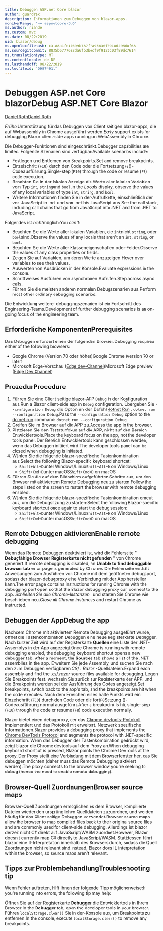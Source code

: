 ```yaml
---
title: Debuggen ASP.net Core blazor
author: guardrex
description: Informationen zum Debuggen von blazor-apps.
monikerRange: '>= aspnetcore-3.0'
ms.author: riande
ms.custom: mvc
ms.date: 08/22/2019
uid: blazor/debug
ms.openlocfilehash: c3188a1fe1b699b787f7a95630f3918d295d0f68
ms.sourcegitcommit: 8835b6777682da6fb3becf9f9121c03f89dc7614
ms.translationtype: MT
ms.contentlocale: de-DE
ms.lasthandoff: 08/22/2019
ms.locfileid: "69974911"
---
```

# <a name="debug-aspnet-core-blazor"></a><span data-ttu-id="f813d-103">Debuggen ASP.net Core blazor</span><span class="sxs-lookup"><span data-stu-id="f813d-103">Debug ASP.NET Core Blazor</span></span>

[<span data-ttu-id="f813d-104">Daniel Roth</span><span class="sxs-lookup"><span data-stu-id="f813d-104">Daniel Roth</span></span>](https://github.com/danroth27)

<span data-ttu-id="f813d-105">*Frühe* Unterstützung für das Debuggen von Client seitigen blazor-apps, die auf Webassembly in Chrome ausgeführt werden.</span><span class="sxs-lookup"><span data-stu-id="f813d-105">*Early* support exists for debugging Blazor client-side apps running on WebAssembly in Chrome.</span></span>

<span data-ttu-id="f813d-106">Die Debugger-Funktionen sind eingeschränkt.</span><span class="sxs-lookup"><span data-stu-id="f813d-106">Debugger capabilities are limited.</span></span> <span data-ttu-id="f813d-107">Folgende Szenarien sind verfügbar:</span><span class="sxs-lookup"><span data-stu-id="f813d-107">Available scenarios include:</span></span>

* <span data-ttu-id="f813d-108">Festlegen und Entfernen von Breakpoints.</span><span class="sxs-lookup"><span data-stu-id="f813d-108">Set and remove breakpoints.</span></span>
* <span data-ttu-id="f813d-109">Einzelschritt (`F10`) durch den Code oder die Fortsetzung`F8`()-Codeausführung.</span><span class="sxs-lookup"><span data-stu-id="f813d-109">Single-step (`F10`) through the code or resume (`F8`) code execution.</span></span>
* <span data-ttu-id="f813d-110">Beachten Sie in der lokalen Anzeige die Werte aller lokalen Variablen vom Typ `int`, `string`und `bool`.</span><span class="sxs-lookup"><span data-stu-id="f813d-110">In the *Locals* display, observe the values of any local variables of type `int`, `string`, and `bool`.</span></span>
* <span data-ttu-id="f813d-111">Weitere Informationen finden Sie in der-Aufrufkette, einschließlich der von JavaScript in .net und von .net bis JavaScript aus.</span><span class="sxs-lookup"><span data-stu-id="f813d-111">See the call stack, including call chains that go from JavaScript into .NET and from .NET to JavaScript.</span></span>

<span data-ttu-id="f813d-112">Folgendes ist *nicht*möglich:</span><span class="sxs-lookup"><span data-stu-id="f813d-112">You *can't*:</span></span>

* <span data-ttu-id="f813d-113">Beachten Sie die Werte aller lokalen Variablen, die `int`nicht `string`, oder `bool`sind.</span><span class="sxs-lookup"><span data-stu-id="f813d-113">Observe the values of any locals that aren't an `int`, `string`, or `bool`.</span></span>
* <span data-ttu-id="f813d-114">Beachten Sie die Werte aller Klasseneigenschaften oder-Felder.</span><span class="sxs-lookup"><span data-stu-id="f813d-114">Observe the values of any class properties or fields.</span></span>
* <span data-ttu-id="f813d-115">Zeigen Sie auf Variablen, um deren Werte anzuzeigen.</span><span class="sxs-lookup"><span data-stu-id="f813d-115">Hover over variables to see their values.</span></span>
* <span data-ttu-id="f813d-116">Auswerten von Ausdrücken in der Konsole.</span><span class="sxs-lookup"><span data-stu-id="f813d-116">Evaluate expressions in the console.</span></span>
* <span data-ttu-id="f813d-117">Schrittweises Ausführen von asynchronen Aufrufen.</span><span class="sxs-lookup"><span data-stu-id="f813d-117">Step across async calls.</span></span>
* <span data-ttu-id="f813d-118">Führen Sie die meisten anderen normalen Debugszenarien aus.</span><span class="sxs-lookup"><span data-stu-id="f813d-118">Perform most other ordinary debugging scenarios.</span></span>

<span data-ttu-id="f813d-119">Die Entwicklung weiterer debuggingszenarien ist ein Fortschritt des Engineering-Teams.</span><span class="sxs-lookup"><span data-stu-id="f813d-119">Development of further debugging scenarios is an on-going focus of the engineering team.</span></span>

## <a name="prerequisites"></a><span data-ttu-id="f813d-120">Erforderliche Komponenten</span><span class="sxs-lookup"><span data-stu-id="f813d-120">Prerequisites</span></span>

<span data-ttu-id="f813d-121">Das Debuggen erfordert einen der folgenden Browser:</span><span class="sxs-lookup"><span data-stu-id="f813d-121">Debugging requires either of the following browsers:</span></span>

* <span data-ttu-id="f813d-122">Google Chrome (Version 70 oder höher)</span><span class="sxs-lookup"><span data-stu-id="f813d-122">Google Chrome (version 70 or later)</span></span>
* <span data-ttu-id="f813d-123">Microsoft Edge-Vorschau ([Edge dev-Channel](https://www.microsoftedgeinsider.com))</span><span class="sxs-lookup"><span data-stu-id="f813d-123">Microsoft Edge preview ([Edge Dev Channel](https://www.microsoftedgeinsider.com))</span></span>

## <a name="procedure"></a><span data-ttu-id="f813d-124">Prozedur</span><span class="sxs-lookup"><span data-stu-id="f813d-124">Procedure</span></span>

1. <span data-ttu-id="f813d-125">Führen Sie eine Client seitige blazor-APP `Debug` in der Konfiguration aus.</span><span class="sxs-lookup"><span data-stu-id="f813d-125">Run a Blazor client-side app in `Debug` configuration.</span></span> <span data-ttu-id="f813d-126">Übergeben Sie `--configuration Debug` die Option an den Befehl [dotnet Run](/dotnet/core/tools/dotnet-run) : `dotnet run --configuration Debug`.</span><span class="sxs-lookup"><span data-stu-id="f813d-126">Pass the `--configuration Debug` option to the [dotnet run](/dotnet/core/tools/dotnet-run) command: `dotnet run --configuration Debug`.</span></span>
1. <span data-ttu-id="f813d-127">Greifen Sie im Browser auf die APP zu.</span><span class="sxs-lookup"><span data-stu-id="f813d-127">Access the app in the browser.</span></span>
1. <span data-ttu-id="f813d-128">Platzieren Sie den Tastaturfokus auf die APP, nicht auf den Bereich Entwicklertools.</span><span class="sxs-lookup"><span data-stu-id="f813d-128">Place the keyboard focus on the app, not the developer tools panel.</span></span> <span data-ttu-id="f813d-129">Der Bereich Entwicklertools kann geschlossen werden, wenn das Debuggen initiiert wird.</span><span class="sxs-lookup"><span data-stu-id="f813d-129">The developer tools panel can be closed when debugging is initiated.</span></span>
1. <span data-ttu-id="f813d-130">Wählen Sie die folgende blazor-spezifische Tastenkombination aus:</span><span class="sxs-lookup"><span data-stu-id="f813d-130">Select the following Blazor-specific keyboard shortcut:</span></span>
   * <span data-ttu-id="f813d-131">`Shift+Alt+D`unter Windows/Linux</span><span class="sxs-lookup"><span data-stu-id="f813d-131">`Shift+Alt+D` on Windows/Linux</span></span>
   * <span data-ttu-id="f813d-132">`Shift+Cmd+D`unter macOS</span><span class="sxs-lookup"><span data-stu-id="f813d-132">`Shift+Cmd+D` on macOS</span></span>
1. <span data-ttu-id="f813d-133">Führen Sie die auf dem Bildschirm aufgeführten Schritte aus, um den Browser mit aktiviertem Remote Debugging neu zu starten.</span><span class="sxs-lookup"><span data-stu-id="f813d-133">Follow the steps listed on the screen to restart the browser with remote debugging enabled.</span></span>
1. <span data-ttu-id="f813d-134">Wählen Sie die folgende blazor-spezifische Tastenkombination erneut aus, um die Debugsitzung zu starten:</span><span class="sxs-lookup"><span data-stu-id="f813d-134">Select the following Blazor-specific keyboard shortcut once again to start the debug session:</span></span>
   * <span data-ttu-id="f813d-135">`Shift+Alt+D`unter Windows/Linux</span><span class="sxs-lookup"><span data-stu-id="f813d-135">`Shift+Alt+D` on Windows/Linux</span></span>
   * <span data-ttu-id="f813d-136">`Shift+Cmd+D`unter macOS</span><span class="sxs-lookup"><span data-stu-id="f813d-136">`Shift+Cmd+D` on macOS</span></span>

## <a name="enable-remote-debugging"></a><span data-ttu-id="f813d-137">Remote Debuggen aktivieren</span><span class="sxs-lookup"><span data-stu-id="f813d-137">Enable remote debugging</span></span>

<span data-ttu-id="f813d-138">Wenn das Remote Debuggen deaktiviert ist, wird die Fehlerseite " **Debugfähige Browser Registerkarte nicht gefunden** " von Chrome generiert.</span><span class="sxs-lookup"><span data-stu-id="f813d-138">If remote debugging is disabled, an **Unable to find debuggable browser tab** error page is generated by Chrome.</span></span> <span data-ttu-id="f813d-139">Die Fehlerseite enthält Anweisungen zum Ausführen von Chrome mit dem geöffneten debugsport, sodass der blazor-debugproxy eine Verbindung mit der App herstellen kann.</span><span class="sxs-lookup"><span data-stu-id="f813d-139">The error page contains instructions for running Chrome with the debugging port open so that the Blazor debugging proxy can connect to the app.</span></span> <span data-ttu-id="f813d-140">*Schließen Sie alle Chrome-Instanzen* , und starten Sie Chrome wie beschrieben neu.</span><span class="sxs-lookup"><span data-stu-id="f813d-140">*Close all Chrome instances* and restart Chrome as instructed.</span></span>

## <a name="debug-the-app"></a><span data-ttu-id="f813d-141">Debuggen der App</span><span class="sxs-lookup"><span data-stu-id="f813d-141">Debug the app</span></span>

<span data-ttu-id="f813d-142">Nachdem Chrome mit aktiviertem Remote Debugging ausgeführt wurde, öffnet die Tastenkombination Debuggen eine neue Registerkarte Debugger. Nach kurzer Zeit wird auf der Registerkarte **Quellen** eine Liste der .NET-Assemblys in der App angezeigt.</span><span class="sxs-lookup"><span data-stu-id="f813d-142">Once Chrome is running with remote debugging enabled, the debugging keyboard shortcut opens a new debugger tab. After a moment, the **Sources** tab shows a list of the .NET assemblies in the app.</span></span> <span data-ttu-id="f813d-143">Erweitern Sie jede Assembly, und suchen Sie nach den zum Debuggen verfügbaren *CS*/ *. Razor* -Quelldateien.</span><span class="sxs-lookup"><span data-stu-id="f813d-143">Expand each assembly and find the *.cs*/*.razor* source files available for debugging.</span></span> <span data-ttu-id="f813d-144">Legen Sie Breakpoints fest, wechseln Sie zurück zur Registerkarte der APP, und die Breakpoints werden bei der Ausführung des Codes angezeigt.</span><span class="sxs-lookup"><span data-stu-id="f813d-144">Set breakpoints, switch back to the app's tab, and the breakpoints are hit when the code executes.</span></span> <span data-ttu-id="f813d-145">Nach dem Erreichen eines halte Punkts wird ein Einzelschritt (`F10`) durch den Code oder die fort`F8`Setzung ()-Codeausführung normal ausgeführt.</span><span class="sxs-lookup"><span data-stu-id="f813d-145">After a breakpoint is hit, single-step (`F10`) through the code or resume (`F8`) code execution normally.</span></span>

<span data-ttu-id="f813d-146">Blazor bietet einen debugproxy, der das [Chrome devtools-Protokoll](https://chromedevtools.github.io/devtools-protocol/) implementiert und das Protokoll mit erweitert. Netzwerk spezifische Informationen.</span><span class="sxs-lookup"><span data-stu-id="f813d-146">Blazor provides a debugging proxy that implements the [Chrome DevTools Protocol](https://chromedevtools.github.io/devtools-protocol/) and augments the protocol with .NET-specific information.</span></span> <span data-ttu-id="f813d-147">Wenn das Debuggen der Tastenkombination gedrückt wird, zeigt blazor die Chrome devtools auf dem Proxy an.</span><span class="sxs-lookup"><span data-stu-id="f813d-147">When debugging keyboard shortcut is pressed, Blazor points the Chrome DevTools at the proxy.</span></span> <span data-ttu-id="f813d-148">Der Proxy stellt eine Verbindung mit dem Browserfenster her, das Sie debuggen möchten (daher muss das Remote Debugging aktiviert werden).</span><span class="sxs-lookup"><span data-stu-id="f813d-148">The proxy connects to the browser window you're seeking to debug (hence the need to enable remote debugging).</span></span>

## <a name="browser-source-maps"></a><span data-ttu-id="f813d-149">Browser-Quell Zuordnungen</span><span class="sxs-lookup"><span data-stu-id="f813d-149">Browser source maps</span></span>

<span data-ttu-id="f813d-150">Browser-Quell Zuordnungen ermöglichen es dem Browser, kompilierte Dateien wieder den ursprünglichen Quelldateien zuzuordnen, und werden häufig für das Client seitige Debuggen verwendet.</span><span class="sxs-lookup"><span data-stu-id="f813d-150">Browser source maps allow the browser to map compiled files back to their original source files and are commonly used for client-side debugging.</span></span> <span data-ttu-id="f813d-151">Allerdings ist blazor derzeit nicht C# direkt auf JavaScript/WASM zuordnet.</span><span class="sxs-lookup"><span data-stu-id="f813d-151">However, Blazor doesn't currently map C# directly to JavaScript/WASM.</span></span> <span data-ttu-id="f813d-152">Stattdessen führt blazor eine Il-Interpretation innerhalb des Browsers durch, sodass die Quell Zuordnungen nicht relevant sind.</span><span class="sxs-lookup"><span data-stu-id="f813d-152">Instead, Blazor does IL interpretation within the browser, so source maps aren't relevant.</span></span>

## <a name="troubleshooting-tip"></a><span data-ttu-id="f813d-153">Tipps zur Problembehandlung</span><span class="sxs-lookup"><span data-stu-id="f813d-153">Troubleshooting tip</span></span>

<span data-ttu-id="f813d-154">Wenn Fehler auftreten, hilft Ihnen der folgende Tipp möglicherweise:</span><span class="sxs-lookup"><span data-stu-id="f813d-154">If you're running into errors, the following tip may help:</span></span>

<span data-ttu-id="f813d-155">Öffnen Sie auf der Registerkarte **Debugger** die Entwicklertools in Ihrem Browser.</span><span class="sxs-lookup"><span data-stu-id="f813d-155">In the **Debugger** tab, open the developer tools in your browser.</span></span> <span data-ttu-id="f813d-156">Führen `localStorage.clear()` Sie in der-Konsole aus, um Breakpoints zu entfernen.</span><span class="sxs-lookup"><span data-stu-id="f813d-156">In the console, execute `localStorage.clear()` to remove any breakpoints.</span></span>
